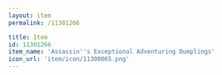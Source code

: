 ```yaml
---
layout: item
permalink: /11301266

title: Item
id: 11301266
item_name: 'Assassin''s Exceptional Adventuring Dumplings'
icon_url: 'item/icon/11300065.png'
---
```

